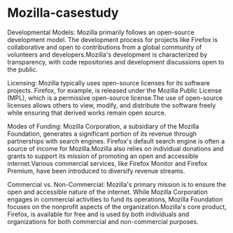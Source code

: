 # Mozilla-casestudy
Developmental Models: Mozilla primarily follows an open-source development model. The development process for projects like Firefox is collaborative and open to contributions from a global community of volunteers and developers.Mozilla's development is characterized by transparency, with code repositories and development discussions open to the public.

Licensing: Mozilla typically uses open-source licenses for its software projects. Firefox, for example, is released under the Mozilla Public License (MPL), which is a permissive open-source license.The use of open-source licenses allows others to view, modify, and distribute the software freely while ensuring that derived works remain open source.

Modes of Funding: Mozilla Corporation, a subsidiary of the Mozilla Foundation, generates a significant portion of its revenue through partnerships with search engines. Firefox's default search engine is often a source of income for Mozilla.Mozilla also relies on individual donations and grants to support its mission of promoting an open and accessible internet.Various commercial services, like Firefox Monitor and Firefox Premium, have been introduced to diversify revenue streams.

Commercial vs. Non-Commercial: Mozilla's primary mission is to ensure the open and accessible nature of the internet. While Mozilla Corporation engages in commercial activities to fund its operations, Mozilla Foundation focuses on the nonprofit aspects of the organization.Mozilla's core product, Firefox, is available for free and is used by both individuals and organizations for both commercial and non-commercial purposes.

